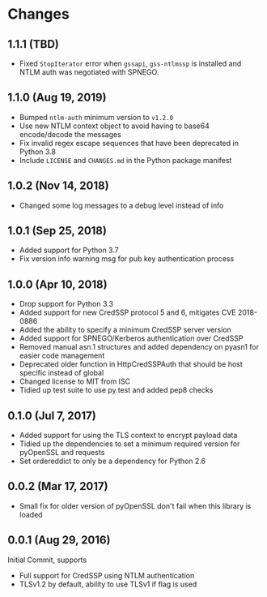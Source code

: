 # Changes

## 1.1.1 (TBD)

* Fixed `StopIterator` error when `gssapi`, `gss-ntlmssp` is installed and NTLM auth was negotiated with SPNEGO.


## 1.1.0 (Aug 19, 2019)

* Bumped `ntlm-auth` minimum version to `v1.2.0`
* Use new NTLM context object to avoid having to base64 encode/decode the messages
* Fix invalid regex escape sequences that have been deprecated in Python 3.8
* Include `LICENSE` and `CHANGES.md` in the Python package manifest


## 1.0.2 (Nov 14, 2018)

* Changed some log messages to a debug level instead of info


## 1.0.1 (Sep 25, 2018)

* Added support for Python 3.7
* Fix version info warning msg for pub key authentication process


## 1.0.0 (Apr 10, 2018)

* Drop support for Python 3.3
* Added support for new CredSSP protocol 5 and 6, mitigates CVE 2018-0886
* Added the ability to specify a minimum CredSSP server version
* Added support for SPNEGO/Kerberos authentication over CredSSP
* Removed manual asn.1 structures and added dependency on pyasn1 for easier
  code management
* Deprecated older function in HttpCredSSPAuth that should be host specific
  instead of global
* Changed license to MIT from ISC
* Tidied up test suite to use py.test and added pep8 checks


## 0.1.0 (Jul 7, 2017)

* Added support for using the TLS context to encrypt payload data
* Tidied up the dependencies to set a minimum required version for pyOpenSSL and requests
* Set ordereddict to only be a dependency for Python 2.6


## 0.0.2 (Mar 17, 2017)

* Small fix for older version of pyOpenSSL don't fail when this library is loaded


## 0.0.1 (Aug 29, 2016)

Initial Commit, supports

* Full support for CredSSP using NTLM authentication
* TLSv1.2 by default, ability to use TLSv1 if flag is used
